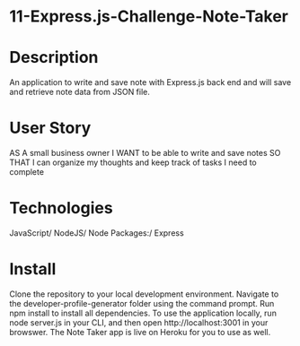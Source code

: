 # 11-Express.js-Challenge-Note-Taker

# Description
An application to write and save note with Express.js back end and will save and retrieve note data from JSON file.

# User Story
AS A small business owner
I WANT to be able to write and save notes
SO THAT I can organize my thoughts and keep track of tasks I need to complete

# Technologies

JavaScript/
NodeJS/
Node Packages:/
Express

# Install
Clone the repository to your local development environment.
Navigate to the developer-profile-generator folder using the command prompt.
Run npm install to install all dependencies. 
To use the application locally, run node server.js in your CLI, and then open http://localhost:3001 in your browswer. 
The Note Taker app is live on Heroku for you to use as well.

